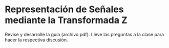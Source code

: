 # Representación de Señales mediante la Transformada Z

Revise y desarrolle la guía (archivo pdf). Lleve las preguntas a la clase para hacer la respectiva discusión.